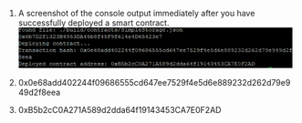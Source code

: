 1. A screenshot of the console output immediately after you have successfully deployed a smart contract.
![](1.png)

3. 0x0e68add402244f09686555cd647ee7529f4e5d6e889232d262d79e949d2f8eea
4. 0xB5b2cC0A271A589d2dda64f19143453CA7E0F2AD

